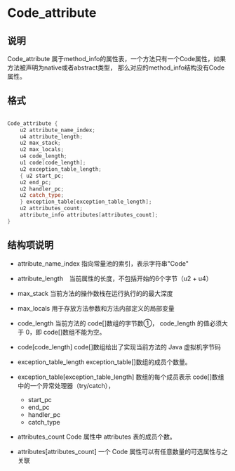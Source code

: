 # Code_attribute

## 说明
Code_attribute 属于method_info的属性表，一个方法只有一个Code属性，如果方法被声明为native或者abstract类型，
那么对应的method_info结构没有Code属性。

## 格式

```cpp

Code_attribute {
    u2 attribute_name_index;
    u4 attribute_length;
    u2 max_stack;
    u2 max_locals;
    u4 code_length;
    u1 code[code_length];
    u2 exception_table_length;
    { u2 start_pc;
    u2 end_pc;
    u2 handler_pc;
    u2 catch_type;
    } exception_table[exception_table_length];
    u2 attributes_count;
    attribute_info attributes[attributes_count];
}

```

## 结构项说明
+ attribute_name_index 指向常量池的索引，表示字符串"Code"

+ attribute_length　当前属性的长度，不包括开始的6个字节（u2 + u4）
+ max_stack 当前方法的操作数栈在运行执行的的最大深度
+ max_locals 用于存放方法参数和方法内部定义的局部变量
+ code_length 当前方法的 code[]数组的字节数①， code_length 的值必须大于 0，即 code[]数组不能为空。
+ code[code_length] code[]数组给出了实现当前方法的 Java 虚拟机字节码
+ exception_table_length exception_table[]数组的成员个数量。
+ exception_table[exception_table_length] 数组的每个成员表示 code[]数组中的一个异常处理器（try/catch），
  - start_pc
  - end_pc
  - handler_pc
  - catch_type
+ attributes_count Code 属性中 attributes 表的成员个数。
+ attributes[attributes_count] 一个 Code 属性可以有任意数量的可选属性与之关联


